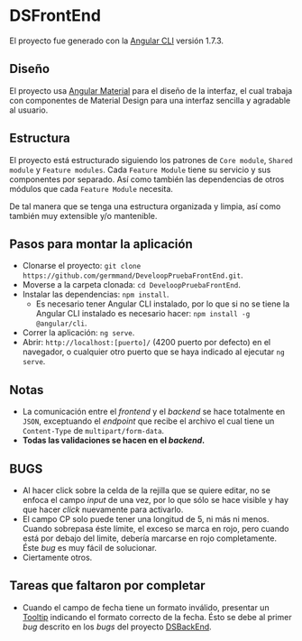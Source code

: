 # DSFrontEnd

El proyecto fue generado con la [Angular CLI](https://github.com/angular/angular-cli) versión 1.7.3.

## Diseño

El proyecto usa [Angular Material](https://material.angular.io/) para el diseño de la interfaz, el cual trabaja con componentes de Material Design para una interfaz sencilla y agradable al usuario.

## Estructura

El proyecto está estructurado siguiendo los patrones de `Core module`, `Shared module` y `Feature modules`.
Cada `Feature Module` tiene su servicio y sus componentes por separado. Así como también las dependencias de otros módulos que cada `Feature Module` necesita.

De tal manera que se tenga una estructura organizada y limpia, así como también muy extensible y/o mantenible.

## Pasos para montar la aplicación

* Clonarse el proyecto: `git clone https://github.com/germmand/DeveloopPruebaFrontEnd.git`.
* Moverse a la carpeta clonada: `cd DeveloopPruebaFrontEnd`.
* Instalar las dependencias: `npm install`.
    * Es necesario tener Angular CLI instalado, por lo que si no se tiene la Angular CLI instalado es necesario hacer: `npm install -g @angular/cli`.
* Correr la aplicación: `ng serve`.
* Abrir: `http://localhost:[puerto]/` (4200 puerto por defecto) en el navegador, o cualquier otro puerto que se haya indicado al ejecutar `ng serve`.

## Notas
* La comunicación entre el _frontend_ y el _backend_ se hace totalmente en `JSON`, exceptuando el _endpoint_ que recibe el archivo el cual tiene un `Content-Type` de `multipart/form-data`.
* **Todas las validaciones se hacen en el _backend_.**

## BUGS
* Al hacer click sobre la celda de la rejilla que se quiere editar, no se enfoca el campo _input_ de una vez, por lo que sólo se hace visible y hay que hacer _click_ nuevamente para activarlo. 
* El campo CP solo puede tener una longitud de 5, ni más ni menos. Cuando sobrepasa éste límite, el exceso se marca en rojo, pero cuando está por debajo del limite, debería marcarse en rojo completamente. Éste _bug_ es muy fácil de solucionar.
* Ciertamente otros.

## Tareas que faltaron por completar
* Cuando el campo de fecha tiene un formato inválido, presentar un [Tooltip](https://material.angular.io/components/tooltip/overview) indicando el formato correcto de la fecha. Ésto se debe al primer _bug_ descrito en los _bugs_ del proyecto [DSBackEnd](https://github.com/germmand/DeveloopPrueba).